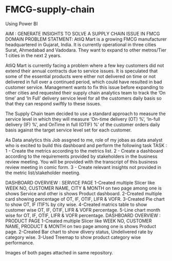 # FMCG-supply-chain
Using Power BI

AIM : GENERATE INSIGHTS TO SOLVE A SUPPLY CHAIN ISSUE IN FMCG DOMAIN
PROBLEM STATMENT:
AtliQ Mart is a growing FMCG manufacturer headquartered in Gujarat, India. It is currently operational in three cities Surat, Ahmedabad and Vadodara. They want to expand to other metros/Tier 1 cities in the next 2 years.

AtliQ Mart is currently facing a problem where a few key customers did not extend their annual contracts due to service issues. It is speculated that some of the essential products were either not delivered on time or not delivered in full over a continued period, which could have resulted in bad customer service. Management wants to fix this issue before expanding to other cities and requested their supply chain analytics team to track the ’On time’ and ‘In Full’ delivery service level for all the customers daily basis so that they can respond swiftly to these issues.

The Supply Chain team decided to use a standard approach to measure the service level in which they will measure ‘On-time delivery (OT) %’, ‘In-full delivery (IF) %’, and OnTime in full (OTIF) %’ of the customer orders daily basis against the target service level set for each customer.


As Data analytics this Job assgned to me, role of my jobas as data analyst who is excited to build this dashboard and perform the following task
TASK :
1 - Create the metrics according to the metrics list.
2 - Create a dashboard according to the requirements provided by stakeholders in the business review meeting. You will be provided with the transcript of this business review meeting in comic form.
3 - Create relevant insights not provided in the metric list/stakeholder meeting.

DASHBOARD OVERVIEW : SERVICE PAGE
1-Created multiple Slicer like WEEK NO, CUSTOMER NAME, CITY & MONTH on two page among one is shows Service and other is shows Product dashboard.
2-Created multiple card showing percentage of OT, IF, OTIF, LIFR & VOFR.
3-Created Pie chart to show OT, IF ITIF% by city wise.
4-Created matrics table to show customer wise OT, IF, OTIF, LIFR & VOFR percentage.
5-Line chart month wise for OT, IF, OTIF, LIFR & VOFR percentage.
DASHBOARD OVERVIEW : PRODUCT PAGE
1-Created multiple Slicer like WEEK NO, CUSTOMER NAME, PRODUCT & MONTH on two page among one is shows Product page.
2-Created Bar chart to show dlivery status, Undelivered rate by category wise.
3-Used Treemap to show product category wise performance.

Images of both pages attached in same repository.
